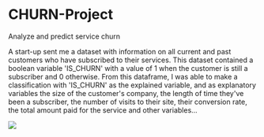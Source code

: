 # CHURN-Project
Analyze and predict service churn

A start-up sent me a dataset with information on all current and past customers who have subscribed to their services. This dataset contained a boolean variable 'IS_CHURN' with a value of 1 when the customer is still a subscriber and 0 otherwise. 
From this dataframe, I was able to make a classification with 'IS_CHURN' as the explained variable, and as explanatory variables the size of the customer's company, the length of time they've been a subscriber, the number of visits to their site, their conversion rate, the total amount paid for the service and other variables...

![](https://github.com/Mougly9/CHURN-Project/blob/main/Dataframe%20visualization.png)
